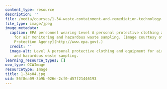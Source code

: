 ```yaml
---
content_type: resource
description: ''
file: /media/courses/1-34-waste-containment-and-remediation-technology-spring-2004/56f8ea093b9b026e2cf0d57f21446193_1-34s04.jpg
file_type: image/jpeg
image_metadata:
  caption: EPA personnel wearing Level A personal protective clothing and equipment
    for air monitoring and hazardous waste sampling. (Image courtesy of [U.S. Environmental
    Protection Agency](http://www.epa.gov).)
  credit: ''
  image-alt: Level A personal protective clothing and equipment for air monitoring
    and hazardous waste sampling.
learning_resource_types: []
ocw_type: OCWImage
resourcetype: Image
title: 1-34s04.jpg
uid: 56f8ea09-3b9b-026e-2cf0-d57f21446193
---
```

